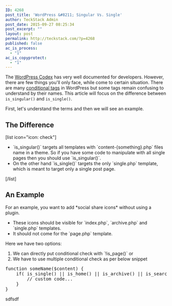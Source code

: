 ```yaml
---
ID: 4268
post_title: 'WordPress &#8211; Singular Vs. Single'
author: TeckStack Admin
post_date: 2015-09-27 08:25:34
post_excerpt: ""
layout: post
permalink: http://teckstack.com/?p=4268
published: false
ac_is_process:
  - "1"
ac_is_copyprotect:
  - "1"
---
```

The <a href="https://codex.wordpress.org" target="_blank" rel="nofollow">WordPress Codex</a> has very well documented for developers. However, there are few things you'll only face, while come to certain situation. There are many <a href="https://codex.wordpress.org/Conditional_Tags" target="_blank" rel="nofollow">conditional tags</a> in WordPress but some tags remain confusing to understand by their names. This article will focus on the difference between `is_singular()` and `is_single()`.

First, let's understand the terms and then we will see an example.
<h2>The Difference</h2>
[list icon="icon: check"]
<ul>
	<li>`is_singular()` targets all templates with `content-{something}.php` files name in a theme. So if you have some code to manipulate with all single pages then you should use `is_singular()`.</li>
	<li>On the other hand `is_single()` targets the only `single.php` template, which is meant to target only a single post page.</li>
</ul>
[/list]
<h2>An Example</h2>
For an example, you want to add *social share icons* without using a plugin.
<ul>
	<li>These icons should be visible for `index.php`, `archive.php` and `single.php` templates.</li>
	<li>It should not come for the `page.php` template.</li>
</ul>
Here we have two options:
<ol>
	<li>We can directly put conditional check with `!is_page()` or</li>
	<li>We have to use multiple conditional check as per below snippet</li>
</ol>
<pre>function someName($content) {
    if( is_single() || is_home() || is_archive() || is_search() ){
        // custom code...
    }
}
</pre>
sdfsdf